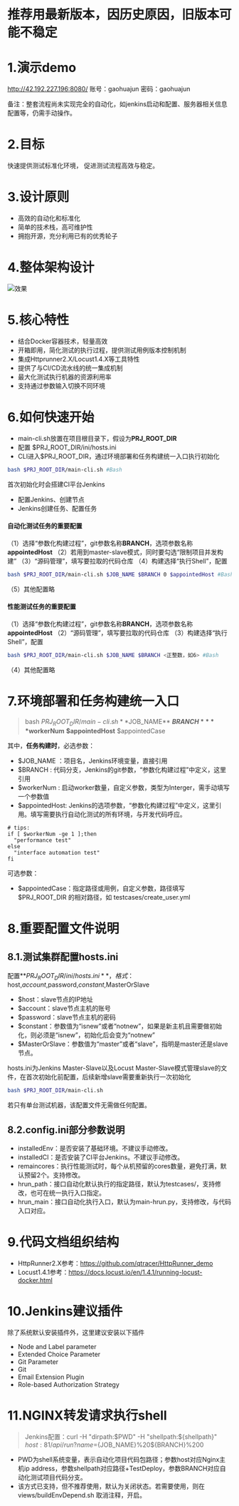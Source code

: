 # 推荐用最新版本，因历史原因，旧版本可能不稳定
# 1.演示demo
http://42.192.227.196:8080/
账号：gaohuajun
密码：gaohuajun

备注：整套流程尚未实现完全的自动化，如jenkins启动和配置、服务器相关信息配置等，仍需手动操作。

# 2.目标
快速提供测试标准化环境，
促进测试流程高效与稳定。

# 3.设计原则
* 高效的自动化和标准化
* 简单的技术栈，高可维护性
* 拥抱开源，充分利用已有的优秀轮子

# 4.整体架构设计
![效果](https://github.com/qtracer/TestDeploy/blob/main/data/%E8%BF%90%E7%BB%B4%E5%B9%B3%E5%8F%B0%E6%9E%B6%E6%9E%84%E5%9B%BE00.png)

# 5.核心特性
* 结合Docker容器技术，轻量高效
* 开箱即用，简化测试的执行过程，提供测试用例版本控制机制
* 集成Httprunner2.X/Locust1.4.X等工具特性
* 提供了与CI/CD流水线的统一集成机制
* 最大化测试执行机器的资源利用率
* 支持通过参数输入切换不同环境


# 6.如何快速开始
* main-cli.sh放置在项目根目录下，假设为**PRJ_ROOT_DIR**
* 配置 $PRJ_ROOT_DIR/ini/hosts.ini
* CLI进入$PRJ_ROOT_DIR，通过环境部署和任务构建统一入口执行初始化
```Bash 
bash $PRJ_ROOT_DIR/main-cli.sh #Bash
```
首次初始化时会搭建CI平台Jenkins
* 配置Jenkins、创建节点
* Jenkins创建任务、配置任务
#### 自动化测试任务的重要配置
（1）选择“参数化构建过程”，git参数名称**BRANCH**，选项参数名称**appointedHost**
（2）若用到master-slave模式，同时要勾选“限制项目并发构建”
（3）“源码管理”，填写要拉取的代码仓库
（4）构建选择“执行Shell”，配置 
```Bash 
bash $PRJ_ROOT_DIR/main-cli.sh $JOB_NAME $BRANCH 0 $appointedHost #Bash
```
（5）其他配置略
#### 性能测试任务的重要配置
（1）选择“参数化构建过程”，git参数名称**BRANCH**，选项参数名称**appointedHost**
（2）“源码管理”，填写要拉取的代码仓库
（3）构建选择“执行Shell”，配置 
```Bash 
bash $PRJ_ROOT_DIR/main-cli.sh $JOB_NAME $BRANCH <正整数，如6> #Bash
```
（4）其他配置略


# 7.环境部署和任务构建统一入口
> bash $PRJ_ROOT_DIR/main-cli.sh **$JOB_NAME** **$BRANCH** **$workerNum** **$appointedHost** $appointedCase

其中，**任务构建时**，必选参数：
* $JOB_NAME ：项目名，Jenkins环境变量，直接引用
* $BRANCH : 代码分支，Jenkins的git参数，“参数化构建过程”中定义，这里引用
* $workerNum : 启动worker数量，自定义参数，类型为Interger，需手动填写一个参数值
* $appointedHost: Jenkins的选项参数，“参数化构建过程”中定义，这里引用。填写需要执行自动化测试的所有环境，与开发代码呼应。
```
# tips:
if [ $workerNum -ge 1 ];then
  "performance test"
else
  "interface automation test"
fi
```

可选参数：
* $appointedCase：指定路径或用例，自定义参数，路径填写 $PRJ_ROOT_DIR 的相对路径，如 testcases/create_user.yml


# 8.重要配置文件说明
## 8.1.测试集群配置hosts.ini
配置**$PRJ_ROOT_DIR/ini/hosts.ini**，格式：$host,$account,$password,$constant,$MasterOrSlave

* $host：slave节点的IP地址
* $account：slave节点主机的账号
* $password：slave节点主机的密码
* $constant：参数值为“isnew”或者“notnew”，如果是新主机且需要做初始化，则必须是“isnew”，初始化后会变为“notnew”
* $MasterOrSlave：参数值为“master”或者“slave”，指明是master还是slave节点。

hosts.ini为Jenkins Master-Slave以及Locust Master-Slave模式管理slave的文件，在首次初始化前配置，后续新增slave需要重新执行一次初始化
```Bash
bash $PRJ_ROOT_DIR/main-cli.sh
```

若只有单台测试机器，该配置文件无需做任何配置。

## 8.2.config.ini部分参数说明
* installedEnv：是否安装了基础环境。不建议手动修改。
* installedCI：是否安装了CI平台Jenkins。不建议手动修改。
* remaincores：执行性能测试时，每个从机预留的cores数量，避免打满，默认预留2个。支持修改。
* hrun_path：接口自动化默认执行的指定路径，默认为testcases/，支持修改，也可在统一执行入口指定。
* hrun_main：接口自动化执行入口，默认为main-hrun.py，支持修改，与代码入口对应。


# 9.代码文档组织结构
* HttpRunner2.X参考：https://github.com/qtracer/HttpRunner_demo
* Locust1.4.1参考：https://docs.locust.io/en/1.4.1/running-locust-docker.html

# 10.Jenkins建议插件
除了系统默认安装插件外，这里建议安装以下插件
* Node and Label parameter	
* Extended Choice Parameter
* Git Parameter
* Git
* Email Extension Plugin
* Role-based Authorization Strategy

# 11.NGINX转发请求执行shell
> Jenkins配置：curl -H "dirpath:$PWD" -H "shellpath:${shellpath}" ${host}:81/api/run?name=${JOB_NAME}%20${BRANCH}%200
* PWD为shell系统变量，表示自动化项目代码包路径；参数host对应Nginx主机ip address，参数shellpath对应路径+TestDeploy，参数BRANCH对应自动化测试项目代码分支。
* 该方式已支持，但不推荐使用，默认为关闭状态。若需要使用，则在views/buildEnvDepend.sh 取消注释，开启。
